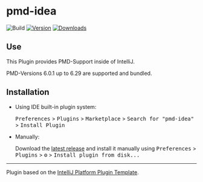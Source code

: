 # pmd-idea

![Build](https://github.com/ybroeker/pmd-idea/workflows/Build/badge.svg)
[![Version](https://img.shields.io/jetbrains/plugin/v/PLUGIN_ID.svg)](https://plugins.jetbrains.com/plugin/PLUGIN_ID)
[![Downloads](https://img.shields.io/jetbrains/plugin/d/PLUGIN_ID.svg)](https://plugins.jetbrains.com/plugin/PLUGIN_ID)

## Use

<!-- Plugin description -->
This Plugin provides PMD-Support inside of IntelliJ.

PMD-Versions 6.0.1 up to 6.29 are supported and bundled.

<!-- Plugin description end -->

## Installation

- Using IDE built-in plugin system:
  
  <kbd>Preferences</kbd> > <kbd>Plugins</kbd> > <kbd>Marketplace</kbd> > <kbd>Search for "pmd-idea"</kbd> >
  <kbd>Install Plugin</kbd>
  
- Manually:

  Download the [latest release](https://github.com/ybroeker/pmd-idea/releases/latest) and install it manually using
  <kbd>Preferences</kbd> > <kbd>Plugins</kbd> > <kbd>⚙️</kbd> > <kbd>Install plugin from disk...</kbd>


---
Plugin based on the [IntelliJ Platform Plugin Template][template].

[template]: https://github.com/JetBrains/intellij-platform-plugin-template

